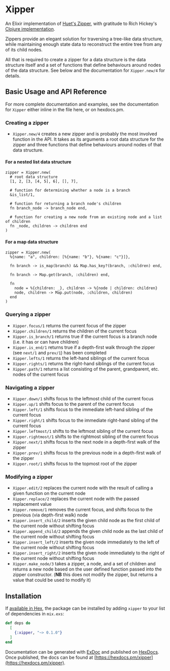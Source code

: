 # Xipper

An Elixir implementation of [Huet's Zipper](https://www.st.cs.uni-saarland.de/edu/seminare/2005/advanced-fp/docs/huet-zipper.pdf),
with gratitude to Rich Hickey's [Clojure implementation](https://clojure.github.io/clojure/clojure.zip-api.html).

Zippers provide an elegant solution for traversing a tree-like data structure,
while maintaining enough state data to reconstruct the entire tree from any
of its child nodes.

All that is required to create a zipper for a data structure is the data structure
itself and a set of functions that define behaviours around nodes of the data structure.
See below and the documentation for `Xipper.new/4` for details.

## Basic Usage and API Reference

For more complete documentation and examples, see the documentation for `Xipper` either inline
in the file here, or on hexdocs.pm.

### Creating a zipper

* `Xipper.new/4` creates a new zipper and is probably the most involved function
in the API. It takes as its arguments a root data structure for the zipper and
three functions that define behaviours around nodes of that data structure.

#### For a nested list data structure

    zipper = Xipper.new(
      # root data structure
      [1, 2, [3, [4, 5], 6], [], 7],

      # function for determining whether a node is a branch
      &is_list/1,

      # function for returning a branch node's children
      fn branch_node -> branch_node end,

      # function for creating a new node from an existing node and a list of children
      fn _node, children -> children end
    )

#### For a map data structure

    zipper = Xipper.new(
      %{name: "a", children: [%{name: "b"}, %{name: "c"}]},

      fn branch -> is_map(branch) && Map.has_key?(branch, :children) end,

      fn branch -> Map.get(branch, :children) end,

      fn
        node = %{children: _}, children -> %{node | children: children}
        node, children -> Map.put(node, :children, children)
      end
    )


### Querying a zipper

* `Xipper.focus/1` returns the current focus of the zipper
* `Xipper.children/1` returns the children of the current focus
* `Xipper.is_branch/1` returns true if the current focus is a branch node (i.e. it has or can have children)
* `Xipper.is_end/1` returns true if a depth-first walk through the zipper (see `next/1` and `prev/1`) has been completed
* `Xipper.lefts/1` returns the left-hand siblings of the current focus
* `Xipper.rights/1` returns the right-hand siblings of the current focus
* `Xipper.path/1` returns a list consisting of the parent, grandparent, etc. nodes of the current focus

### Navigating a zipper

* `Xipper.down/1` shifts focus to the leftmost child of the current focus
* `Xipper.up/1` shifts focus to the parent of the current focus
* `Xipper.left/1` shifts focus to the immediate left-hand sibling of the current focus
* `Xipper.right/1` shifts focus to the immediate right-hand sibling of the current focus
* `Xipper.leftmost/1` shifts to the leftmost sibling of the current focus
* `Xipper.rightmost/1` shifts to the rightmost sibling of the current focus
* `Xipper.next/1` shifts focus to the next node in a depth-first walk of the zipper
* `Xipper.prev/1` shifts focus to the previous node in a depth-first walk of the zipper
* `Xipper.root/1` shifts focus to the topmost root of the zipper

### Modifying a zipper

* `Xipper.edit/2` replaces the current node with the result of calling a given function on the current node
* `Xipper.replace/2` replaces the current node with the passed replacement value
* `Xipper.remove/1` removes the current focus, and shifts focus to the previous (via depth-first walk) node
* `Xipper.insert_child/2` inserts the given child node as the first child of the current node without shifting focus
* `Xipper.append_child/2` appends the given child node as the last child of the current node without shifting focus
* `Xipper.insert_left/2` inserts the given node immediately to the left of the current node without shifting focus
* `Xipper.insert_right/2` inserts the given node immediately to the right of the current node without shifting focus
* `Xipper.make_node/3` takes a zipper, a node, and a set of children and returns a new node based on the user defined function passed into the zipper constructor. (**NB** this does not modify the zipper, but returns a value that could be used to modify it)

## Installation

If [available in Hex](https://hex.pm/docs/publish), the package can be installed
by adding `xipper` to your list of dependencies in `mix.exs`:

```elixir
def deps do
  [
    {:xipper, "~> 0.1.0"}
  ]
end
```

Documentation can be generated with [ExDoc](https://github.com/elixir-lang/ex_doc)
and published on [HexDocs](https://hexdocs.pm). Once published, the docs can
be found at [https://hexdocs.pm/xipper](https://hexdocs.pm/xipper).

